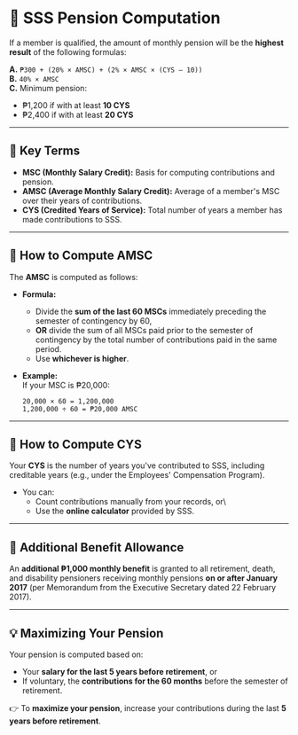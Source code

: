 # 🧮 SSS Pension Computation

If a member is qualified, the amount of monthly pension will be the
**highest result** of the following formulas:

**A.** `₱300 + (20% × AMSC) + (2% × AMSC × (CYS – 10))`\
**B.** `40% × AMSC`\
**C.** Minimum pension:
- ₱1,200 if with at least **10 CYS**
- ₱2,400 if with at least **20 CYS**

------------------------------------------------------------------------

## 📘 Key Terms

-   **MSC (Monthly Salary Credit):** Basis for computing contributions
    and pension.
-   **AMSC (Average Monthly Salary Credit):** Average of a member's MSC
    over their years of contributions.
-   **CYS (Credited Years of Service):** Total number of years a member
    has made contributions to SSS.

------------------------------------------------------------------------

## 📝 How to Compute AMSC

The **AMSC** is computed as follows:

-   **Formula:**

    -   Divide the **sum of the last 60 MSCs** immediately preceding the
        semester of contingency by 60,
    -   **OR** divide the sum of all MSCs paid prior to the semester of
        contingency by the total number of contributions paid in the
        same period.
    -   Use **whichever is higher**.

-   **Example:**\
    If your MSC is ₱20,000:

        20,000 × 60 = 1,200,000
        1,200,000 ÷ 60 = ₱20,000 AMSC

------------------------------------------------------------------------

## 📆 How to Compute CYS

Your **CYS** is the number of years you've contributed to SSS, including
creditable years (e.g., under the Employees' Compensation Program).

-   You can:
    -   Count contributions manually from your records, or\
    -   Use the **online calculator** provided by SSS.

------------------------------------------------------------------------

## 🎁 Additional Benefit Allowance

An **additional ₱1,000 monthly benefit** is granted to all retirement,
death, and disability pensioners receiving monthly pensions **on or
after January 2017** (per Memorandum from the Executive Secretary dated
22 February 2017).

------------------------------------------------------------------------

## 💡 Maximizing Your Pension

Your pension is computed based on:

-   Your **salary for the last 5 years before retirement**, or
-   If voluntary, the **contributions for the 60 months** before the
    semester of retirement.

👉 To **maximize your pension**, increase your contributions during the
last **5 years before retirement**.
